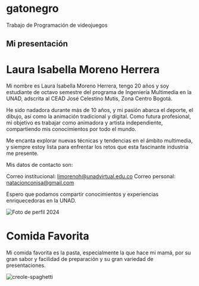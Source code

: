 # gatonegro
Trabajo de Programación de videojuegos

## Mi presentación
# Laura Isabella Moreno Herrera
Mi nombre es Laura Isabella Moreno Herrera, tengo 20 años y soy estudiante de octavo semestre del programa de Ingeniería Multimedia en la UNAD, adscrita al CEAD José Celestino Mutis, Zona Centro Bogotá.

He sido nadadora durante más de 10 años, y mi pasión abarca el deporte, el dibujo, así como la animación tradicional y digital. Como futura profesional, mi objetivo es trabajar como animadora y artista independiente, compartiendo mis conocimientos por todo el mundo.

Me encanta explorar nuevas técnicas y tendencias en el ámbito multimedia, y siempre estoy lista para enfrentar los retos que esta fascinante industria me presente.

Mis datos de contacto son:

Correo institucional: limorenoh@unadvirtual.edu.co
Correo personal: natacionconisa@gmail.com

Espero que podamos compartir conocimientos y experiencias enriquecedoras en la UNAD.

![Foto de perfil 2024](https://github.com/user-attachments/assets/db099776-0207-4458-82bd-902ed95d9c2c)

# Comida Favorita

Mi comida favorita es la pasta, especialmente la que hace mi mamá, por su gran sabor y facilidad de preparación y su gran variedad de presentaciones.

![creole-spaghetti](https://github.com/user-attachments/assets/7d495dc6-95ca-4b8a-8ced-82a059f56655)

